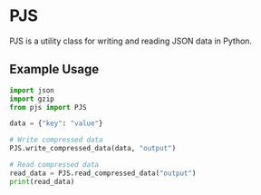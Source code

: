 # PJS 

PJS is a utility class for writing and reading JSON data in Python.

## Example Usage

```python
import json
import gzip
from pjs import PJS

data = {"key": "value"}

# Write compressed data
PJS.write_compressed_data(data, "output")

# Read compressed data
read_data = PJS.read_compressed_data("output")
print(read_data)





